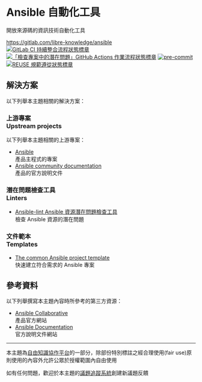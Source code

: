 # Ansible 自動化工具

開放來源碼的資訊技術自動化工具

<https://gitlab.com/libre-knowledge/ansible>  
[![GitLab CI 持續整合流程狀態標章](https://gitlab.com/libre-knowledge/ansible/badges/main/pipeline.svg?ignore_skipped=true "點擊查看 GitLab CI 持續整合流程的運行狀態")](https://gitlab.com/libre-knowledge/ansible/-/commits/main) [![「檢查專案中的潛在問題」GitHub Actions 作業流程狀態標章](https://github.com/libre-knowledge/ansible/actions/workflows/check-potential-problems.yml/badge.svg "本專案使用 GitHub Actions 自動化檢查專案中的潛在問題")](https://github.com/libre-knowledge/ansible/actions/workflows/check-potential-problems.yml) [![pre-commit](https://img.shields.io/badge/pre--commit-enabled-brightgreen?logo=pre-commit&logoColor=white "本專案使用 pre-commit 檢查專案中的潛在問題")](https://github.com/pre-commit/pre-commit) [![REUSE 規範遵從狀態標章](https://api.reuse.software/badge/gitlab.com/libre-knowledge/ansible "本專案遵從 REUSE 規範降低軟體授權合規成本")](https://api.reuse.software/info/gitlab.com/libre-knowledge/ansible)

## 解決方案

以下列舉本主題相關的解決方案：

### 上游專案<br>Upstream projects

以下列舉本主題相關的上游專案：

* [Ansible](https://github.com/ansible/ansible)  
  產品主程式的專案
* [Ansible community documentation](https://github.com/ansible/ansible-documentation)  
  產品的官方說明文件

### 潛在問題檢查工具<br>Linters

* [Ansible-lint Ansible 資源潛在問題檢查工具](https://gitlab.com/libre-knowledge/ansible-lint)  
  檢查 Ansible 資源的潛在問題

### 文件範本<br>Templates

* [The common Ansible project template](https://gitlab.com/the-common/ansible-project-template)  
  快速建立符合需求的 Ansible 專案

## 參考資料

以下列舉撰寫本主題內容時所參考的第三方資源：

* [Ansible Collaborative](https://www.ansible.com/)  
  產品官方網站
* [Ansible Documentation](https://docs.ansible.com/)  
  官方說明文件網站

---

本主題為[自由知識協作平台](https://gitlab.com/libre-knowledge/libre-knowledge)的一部分，除部份特別標註之經合理使用(fair use)原則使用的內容外允許公眾於授權範圍內自由使用

如有任何問題，歡迎於本主題的[議題追蹤系統](https://gitlab.com/libre-knowledge/ansible/-/issues)創建新議題反饋
